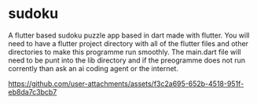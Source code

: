 # sudoku
A flutter based sudoku puzzle app based in dart made with flutter. You will need to have a flutter project directory with all of the flutter files and other directories to make this programme run smoothly. The main.dart file will need to be punt into the lib directory and if the preogramme does not run corrently than ask an ai coding agent or the internet.


https://github.com/user-attachments/assets/f3c2a695-652b-4518-951f-eb8da7c3bcb7
